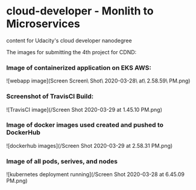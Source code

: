 # cloud-developer - Monlith to Microservices
content for Udacity's cloud developer nanodegree

The images for submitting the 4th project for CDND:

### Image of containerized application on EKS AWS: 
![webapp image](Screen Screen\ Shot\ 2020-03-28\ at\ 2.58.59\ PM.png)


### Screenshot of TravisCI Build:
![TravisCI image](/Screen Shot 2020-03-29 at 1.45.10 PM.png)


### Image of docker images used created and pushed to DockerHub
![dockerhub images](/Screen Shot 2020-03-29 at 2.58.31 PM.png)


###  Image of all pods, serives, and nodes
![kubernetes deployment running](/Screen Shot 2020-03-28 at 6.45.09 PM.png)
